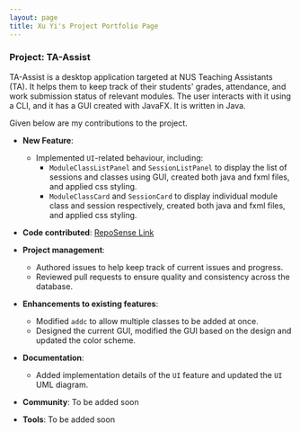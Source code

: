 ```yaml
---
layout: page
title: Xu Yi's Project Portfolio Page
---
```


### Project: TA-Assist

TA-Assist is a desktop application targeted at NUS Teaching Assistants (TA). It helps them to keep track of their students' grades, attendance, and work submission status of relevant modules.
The user interacts with it using a CLI, and it has a GUI created with JavaFX. It is written in Java.

Given below are my contributions to the project.

* **New Feature**: 
  * Implemented `UI`-related behaviour, including:
    * `ModuleClassListPanel` and `SessionListPanel` to display the list of sessions and classes using GUI, created both java and fxml files, and applied css styling.
    * `ModuleClassCard` and `SessionCard` to display individual module class and session respectively, created both java and fxml files, and applied css styling.

* **Code contributed**: [RepoSense Link](https://nus-cs2103-ay2223s1.github.io/tp-dashboard/?search=optionalemon&breakdown=true)

* **Project management**:
  * Authored issues to help keep track of current issues and progress.
  * Reviewed pull requests to ensure quality and consistency across the database.

* **Enhancements to existing features**: 
  * Modified `addc` to allow multiple classes to be added at once.
  * Designed the current GUI, modified the GUI based on the design and updated the color scheme.

* **Documentation**:
    * Added implementation details of the `UI` feature and updated the `UI` UML diagram.

* **Community**: To be added soon

* **Tools**: To be added soon

